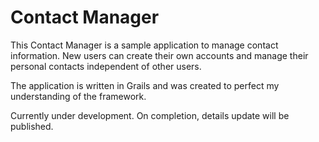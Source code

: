 Contact Manager
=============================================================================

This Contact Manager is a sample application to manage contact information. New users can create their own accounts and manage their personal contacts independent of other users.

The application is written in Grails and was created to perfect my understanding of the framework.

Currently under development. On completion, details update will be published.
